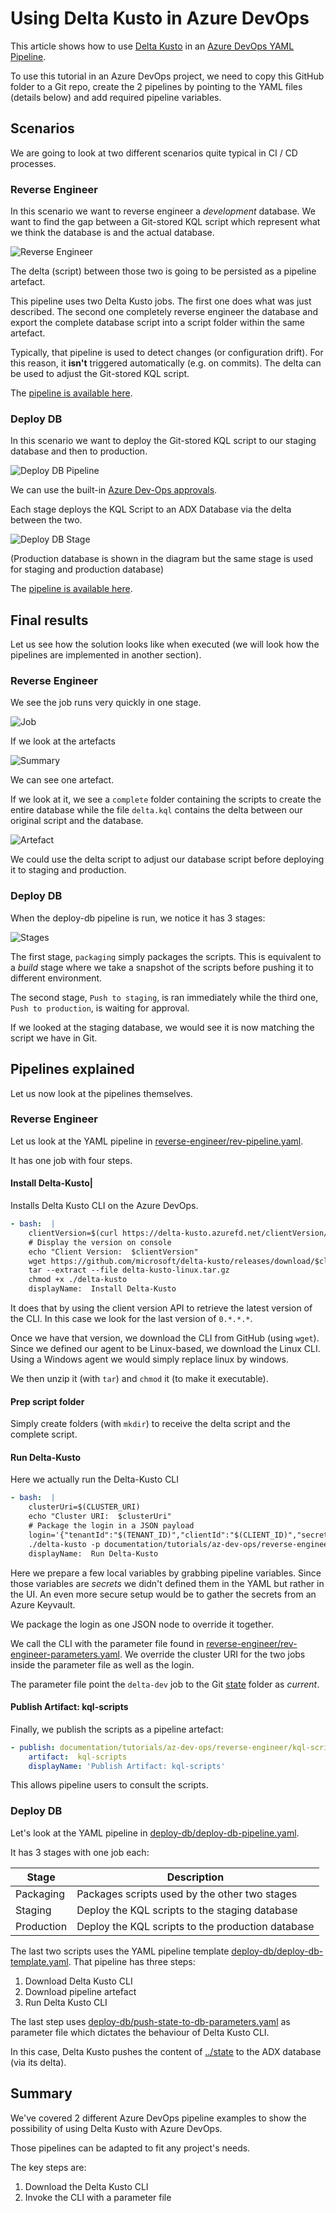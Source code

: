 # Using Delta Kusto in Azure DevOps

This article shows how to use [Delta Kusto](https://github.com/microsoft/delta-kusto) in an [Azure DevOps YAML Pipeline](https://docs.microsoft.com/en-us/azure/devops/pipelines/yaml-schema).

To use this tutorial in an Azure DevOps project, we need to copy this GitHub folder to a Git repo, create the 2 pipelines by pointing to the YAML files (details below) and add required pipeline variables.

## Scenarios

We are going to look at two different scenarios quite typical in CI / CD processes.

### Reverse Engineer

In this scenario we want to reverse engineer a *development* database.  We want to find the gap between a Git-stored KQL script which represent what we think the database is and the actual database.

![Reverse Engineer](reverse-engineer.png)

The delta (script) between those two is going to be persisted as a pipeline artefact.

This pipeline uses two Delta Kusto jobs.  The first one does what was just described.  The second one completely reverse engineer the database and export the complete database script into a script folder within the same artefact.

Typically, that pipeline is used to detect changes (or configuration drift).  For this reason, it **isn't** triggered automatically (e.g. on commits).  The delta can be used to adjust the Git-stored KQL script.

The [pipeline is available here](reverse-engineer).

### Deploy DB

In this scenario we want to deploy the Git-stored KQL script to our staging database and then to production.

![Deploy DB Pipeline](deploy-db-pipeline.png)

We can use the built-in [Azure Dev-Ops approvals](https://docs.microsoft.com/en-us/azure/devops/pipelines/process/approvals?view=azure-devops&tabs=check-pass).

Each stage deploys the KQL Script to an ADX Database via the delta between the two.

![Deploy DB Stage](deploy-db-stage.png)

(Production database is shown in the diagram but the same stage is used for staging and production database)

The [pipeline is available here](deploy-db).

## Final results

Let us see how the solution looks like when executed (we will look how the pipelines are implemented in another section).

### Reverse Engineer

We see the job runs very quickly in one stage.

![Job](reverse-engineer-job.png)

If we look at the artefacts

![Summary](reverse-engineer-summary.png)

We can see one artefact.  

If we look at it, we see a `complete` folder containing the scripts to create the entire database while the file `delta.kql` contains the delta between our original script and the database.

![Artefact](reverse-engineer-artefact.png)

We could use the delta script to adjust our database script before deploying it to staging and production.

### Deploy DB

When the deploy-db pipeline is run, we notice it has 3 stages:

![Stages](deploy-db-stages.png)

The first stage, `packaging` simply packages the scripts.  This is equivalent to a *build* stage where we take a snapshot of the scripts before pushing it to different environment.

The second stage, `Push to staging`, is ran immediately while the third one, `Push to production`, is waiting for approval.

If we looked at the staging database, we would see it is now matching the script we have in Git.

## Pipelines explained

Let us now look at the pipelines themselves.

### Reverse Engineer

Let us look at the YAML pipeline in [reverse-engineer/rev-pipeline.yaml](reverse-engineer/rev-pipeline.yaml).

It has one job with four steps.

#### Install Delta-Kusto|

Installs Delta Kusto CLI on the Azure DevOps.

```yaml
- bash:  |
    clientVersion=$(curl https://delta-kusto.azurefd.net/clientVersion/unique?fromClientVersion=0)
    # Display the version on console
    echo "Client Version:  $clientVersion"
    wget https://github.com/microsoft/delta-kusto/releases/download/$clientVersion/delta-kusto-linux.tar.gz
    tar --extract --file delta-kusto-linux.tar.gz
    chmod +x ./delta-kusto
    displayName:  Install Delta-Kusto
```

It does that by using the client version API to retrieve the latest version of the CLI.  In this case we look for the last version of `0.*.*.*`.

Once we have that version, we download the CLI from GitHub (using `wget`).  Since we defined our agent to be Linux-based, we download the Linux CLI.  Using a Windows agent we would simply replace linux by windows.

We then unzip it (with `tar`) and `chmod` it (to make it executable).

#### Prep script folder

Simply create folders (with `mkdir`) to receive the delta script and the complete script.

#### Run Delta-Kusto

Here we actually run the Delta-Kusto CLI

```yaml
- bash:  |
    clusterUri=$(CLUSTER_URI)
    echo "Cluster URI:  $clusterUri"
    # Package the login in a JSON payload
    login='{"tenantId":"$(TENANT_ID)","clientId":"$(CLIENT_ID)","secret":"$(SECRET)"}'
    ./delta-kusto -p documentation/tutorials/az-dev-ops/reverse-engineer/rev-engineer-parameters.yaml -o jobs.download-dev.target.adx.clusterUri=$clusterUri jobs.delta-dev.target.adx.clusterUri=$clusterUri tokenProvider.login=$login
    displayName:  Run Delta-Kusto
```

Here we prepare a few local variables by grabbing pipeline variables.  Since those variables are *secrets* we didn't defined them in the YAML but rather in the UI.  An even more secure setup would be to gather the secrets from an Azure Keyvault.

We package the login as one JSON node to override it together.

We call the CLI with the parameter file found in [reverse-engineer/rev-engineer-parameters.yaml](reverse-engineer/rev-engineer-parameters.yaml).  We override the cluster URI for the two jobs inside the parameter file as well as the login.

The parameter file point the `delta-dev` job to the Git [state](state) folder as *current*.

#### Publish Artifact: kql-scripts

Finally, we publish the scripts as a pipeline artefact:

```yaml
- publish: documentation/tutorials/az-dev-ops/reverse-engineer/kql-scripts
    artifact:  kql-scripts
    displayName: 'Publish Artifact: kql-scripts'
```

This allows pipeline users to consult the scripts.

### Deploy DB

Let's look at the YAML pipeline in [deploy-db/deploy-db-pipeline.yaml](deploy-db/deploy-db-pipeline.yaml).

It has 3 stages with one job each:

Stage|Description
-|-
Packaging|Packages scripts used by the other two stages
Staging|Deploy the KQL scripts to the staging database
Production|Deploy the KQL scripts to the production database

The last two scripts uses the YAML pipeline template [deploy-db/deploy-db-template.yaml](deploy-db/deploy-db-template.yaml).  That pipeline has three steps:

1.    Download Delta Kusto CLI
1. Download pipeline artefact
1. Run Delta Kusto CLI

The last step uses [deploy-db/push-state-to-db-parameters.yaml](deploy-db/push-state-to-db-parameters.yaml) as parameter file which dictates the behaviour of Delta Kusto CLI.

In this case, Delta Kusto pushes the content of [../state](../state) to the ADX database (via its delta).

## Summary

We've covered 2 different Azure DevOps pipeline examples to show the possibility of using Delta Kusto with Azure DevOps.

Those pipelines can be adapted to fit any project's needs.

The key steps are:

1.    Download the Delta Kusto CLI
1. Invoke the CLI with a parameter file
